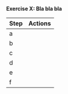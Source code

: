 **Exercise X: Bla bla bla**

| Step | Actions |
|------|---------|
| a    |         |
| b    |         |
| c    |         |
| d    |         |
| e    |         |
| f    |         |
